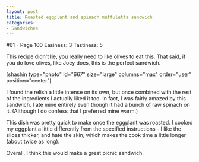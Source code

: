 ```yaml
---
layout: post
title: Roasted eggplant and spinach muffuletta sandwich
categories:
- Sandwiches
---
```


#61 - Page 100
Easiness: 3
Tastiness: 5

This recipe didn't lie, you really need to like olives to eat this. That said, if you do love olives, like Joey does, this is the perfect sandwich.

[shashin type="photo" id="667" size="large" columns="max" order="user" position="center"]

I found the relish a little intense on its own, but once combined with the rest of the ingredients I actually liked it too. In fact, I was fairly amazed by this sandwich. I ate mine entirely even though it had a bunch of raw spinach on it. (Although I do confess that I preferred mine warm.)

This dish was pretty quick to make once the eggplant was roasted. I cooked my eggplant a little differently from the specified instructions - I like the slices thicker, and hate the skin, which makes the cook time a little longer (about twice as long).

Overall, I think this would make a great picnic sandwich.
